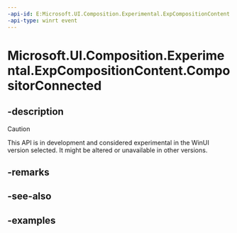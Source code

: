 ```yaml
---
-api-id: E:Microsoft.UI.Composition.Experimental.ExpCompositionContent.CompositorConnected
-api-type: winrt event
---
```


# Microsoft.UI.Composition.Experimental.ExpCompositionContent.CompositorConnected

<!--
public event Windows.Foundation.TypedEventHandler<Microsoft.UI.Composition.Experimental.ExpCompositionContent,Microsoft.UI.Composition.Experimental.ExpCompositionContentEventArgs> CompositorConnected;
-->

## -description

> [!CAUTION]
> This API is in development and considered experimental in the WinUI version selected. It might be altered or unavailable in other versions.

## -remarks

## -see-also

## -examples
